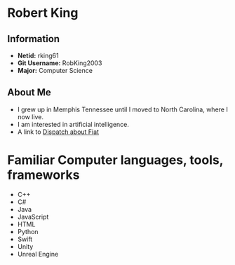 # Robert King
## Information
- **Netid:** rking61
- **Git Username:** RobKing2003
- **Major:** Computer Science

## About Me
* I grew up in Memphis Tennessee until I moved to North Carolina, where I now live.
* I am interested in artificial intelligence.
* A link to [Dispatch about Fiat](https://www.dispatch.com/story/special/2019/10/14/test-drive-2019-fiat-500/2537439007/)

# Familiar Computer languages, tools, frameworks
* C++
* C#
* Java
* JavaScript
* HTML
* Python
* Swift
* Unity
* Unreal Engine
